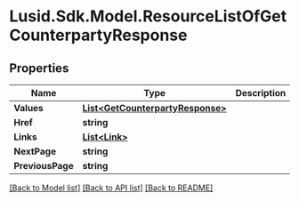 
# Lusid.Sdk.Model.ResourceListOfGetCounterpartyResponse

## Properties

Name | Type | Description | Notes
------------ | ------------- | ------------- | -------------
**Values** | [**List&lt;GetCounterpartyResponse&gt;**](GetCounterpartyResponse.md) |  | 
**Href** | **string** |  | [optional] 
**Links** | [**List&lt;Link&gt;**](Link.md) |  | [optional] 
**NextPage** | **string** |  | [optional] 
**PreviousPage** | **string** |  | [optional] 

[[Back to Model list]](../README.md#documentation-for-models)
[[Back to API list]](../README.md#documentation-for-api-endpoints)
[[Back to README]](../README.md)

